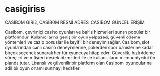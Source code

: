 # casigiriss
CASİBOM GİRİŞ, CASİBOM RESMİ ADRESİ CASİBOM GÜNCEL ERİŞİM

Casibom, çevrimiçi casino oyunları ve bahis hizmetleri sunan popüler bir platformdur. Kullanıcılarına geniş bir oyun yelpazesi, güvenli ödeme yöntemleri ve cazip bonuslar ile keyifli bir deneyim sağlar. Casibom, slot oyunlarından canlı casino deneyimlerine, pokerden spor bahislerine kadar birçok seçenek sunarak her tür oyuncuya hitap eder. Güvenlik, hızlı ödeme süreçleri ve müşteri destek hizmetleri ile de kullanıcıların memnuniyetini ön planda tutar. Lisanslı ve güvenilir bir platform olan Casibom, oyuncularına adil bir oyun ortamı sunmayı hedefler.
